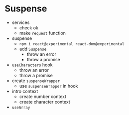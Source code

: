 # Suspense

* services
  * check ok
  * make `request` function
* suspense
  * `npm i react@experimental react-dom@experimental`
  * add `Suspense`
    * throw an error
    * throw a promise
* `useCharacters` hook
  * throw an error
  * throw a promise
* create `suspenseWrapper`
  * use `suspenseWrapper` in hook
* intro context
  * create number context
  * create character context
* `useArray`
